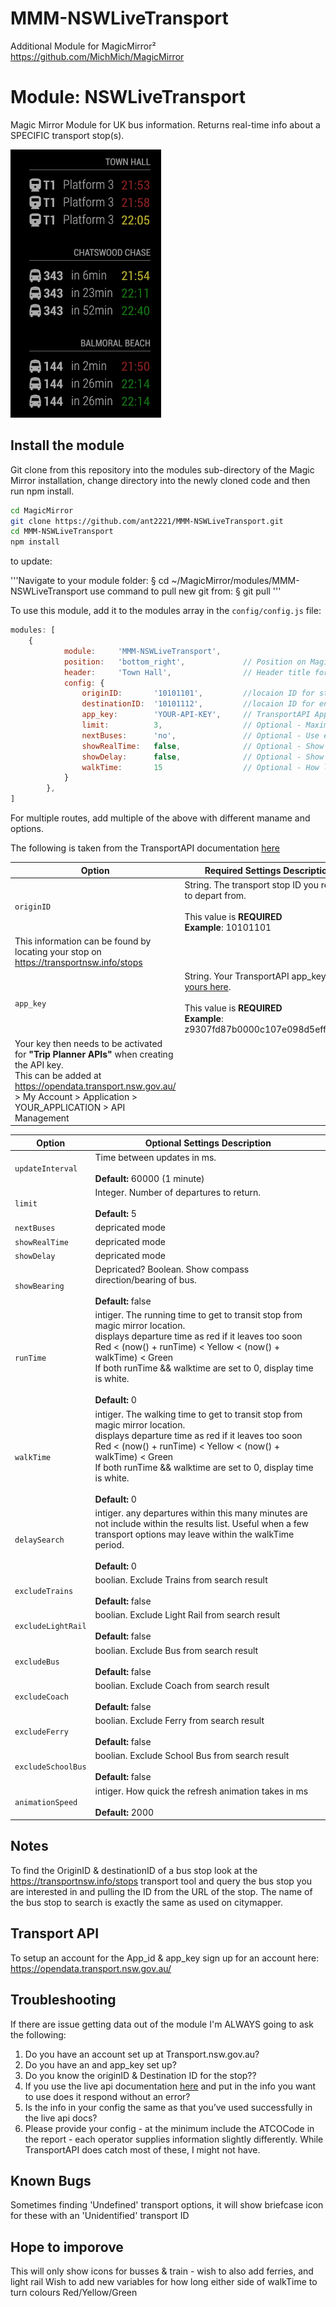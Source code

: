 # MMM-NSWLiveTransport
Additional Module for MagicMirror²  https://github.com/MichMich/MagicMirror

# Module: NSWLiveTransport
Magic Mirror Module for UK bus information. Returns real-time info about a SPECIFIC transport stop(s).

![](images/Current_Version.png)

## Install the module

Git clone from this repository into the modules sub-directory of the Magic Mirror installation, change directory into the newly cloned code and then run npm install.

```bash
cd MagicMirror
git clone https://github.com/ant2221/MMM-NSWLiveTransport.git
cd MMM-NSWLiveTransport
npm install
```

to update:

'''Navigate to your module folder:
§ cd ~/MagicMirror/modules/MMM-NSWLiveTransport
use command to pull new git from:
§ git pull
'''

To use this module, add it to the modules array in the `config/config.js` file:

```javascript
modules: [
    {
			module: 	'MMM-NSWLiveTransport',
			position: 	'bottom_right',				// Position on Magic Mirror to be displayed
			header:		'Town Hall',				// Header title for the module shown on screen
			config: {
				originID:		'10101101', 		//locaion ID for start of journey. Find at https://transportnsw.info/stops
				destinationID:	'10101112',			//locaion ID for end of journey. Find at https://transportnsw.info/stops
				app_key:		'YOUR-API-KEY', 	// TransportAPI App Key from https://opendata.transport.nsw.gov.au/
				limit:			3, 					// Optional - Maximum results to display.
      			nextBuses:		'no',              	// Optional - Use expensive RealTime info from NextBuses
      			showRealTime:	false,          	// Optional - Show realtime departure info
      			showDelay:		false,              // Optional - Show delay in minutes based on Real Time info vs Timetable
				walkTime:		15					// Optional - How long it takes for you to walk to stop location
			}
		},
]
```
For multiple routes, add multiple of the above with different maname and options. 

The following is taken from the TransportAPI documentation [here](https://api.transport.nsw.gov.au/v1/tp/trip)

|Option|Required Settings Description|
|---|---|
|`originID`|String. The transport stop ID you require to depart from.<br><br>This value is **REQUIRED** <br/>**Example**: 10101101 <br />
This information can be found by locating your stop on https://transportnsw.info/stops|
|`app_key`|String. Your TransportAPI app_key [Get yours here](https://opendata.transport.nsw.gov.au/).<br><br>This value is **REQUIRED** <br/>**Example**: z9307fd87b0000c107e098d5effedc97 <br />
Your key then needs to be activated for **"Trip Planner APIs"** when creating the API key. <br> This can be added at https://opendata.transport.nsw.gov.au/ > My Account > Application > YOUR_APPLICATION > API Management |

|Option|Optional Settings Description|
|---|---|
|`updateInterval`| Time between updates in ms. <br/><br/>**Default:** 60000 (1 minute)|
|`limit`|Integer. Number of departures to return.<br><br>**Default:** 5|
|`nextBuses`| depricated mode |
|`showRealTime`| depricated mode |
|`showDelay`| depricated mode|
|`showBearing`| Depricated? Boolean. Show compass direction/bearing of bus. <br><br>**Default:** false|
|`runTime`| intiger. The running time to get to transit stop from magic mirror location. <br> displays departure time as red if it leaves too soon <br> Red < (now() + runTime) < Yellow < (now() + walkTime) < Green <br> If both runTime && walktime are set to 0, display time is white. <br><br>**Default:** 0|
|`walkTime`| intiger. The walking time to get to transit stop from magic mirror location. <br> displays departure time as red if it leaves too soon <br> Red < (now() + runTime) < Yellow < (now() + walkTime) < Green <br> If both runTime && walktime are set to 0, display time is white.  <br><br>**Default:** 0|
|`delaySearch`| intiger. any departures within this many minutes are not include within the results list. Useful when a few transport options may leave within the walkTime period. <br/><br>**Default:** 0|
|`excludeTrains`| boolian. Exclude Trains from search result <br/><br>**Default:** false|
|`excludeLightRail`| boolian. Exclude Light Rail from search result <br/><br>**Default:** false|
|`excludeBus`| boolian. Exclude Bus from search result <br/><br>**Default:** false|
|`excludeCoach`| boolian. Exclude Coach from search result <br/><br>**Default:** false|
|`excludeFerry`| boolian. Exclude Ferry from search result <br/><br>**Default:** false|
|`excludeSchoolBus`| boolian. Exclude School Bus from search result <br/><br>**Default:** false|
|`animationSpeed`| intiger. How quick the refresh animation takes in ms <br/><br>**Default:** 2000|


## Notes ##

To find the OriginID & destinationID of a bus stop look at the https://transportnsw.info/stops transport tool and query the bus stop you are interested in and pulling the ID from the URL of the stop. The name of the bus stop to search is exactly the same as used on citymapper. 

## Transport API

To setup an account for the App_id & app_key sign up for an account here: https://opendata.transport.nsw.gov.au/

## Troubleshooting

If there are issue getting data out of the module I'm ALWAYS going to ask the following:

1. Do you have an account set up at Transport.nsw.gov.au?
2. Do you have an and app_key set up?
3. Do you know the originID & Destination ID for the stop??
4. If you use the live api documentation [here](https://developer.transportapi.com/docs?raml=https://transportapi.com/v3/raml/transportapi.raml##uk_bus_stop_atcocode_live_json) and put in the info you want to use does it respond without an error?
5. Is the info in your config the same as that you’ve used successfully in the live api docs?
6. Please provide your config - at the minimum include the ATCOCode in the report - each operator supplies information slightly differently. While TransportAPI does catch most of these, I might not have.

## Known Bugs

Sometimes finding 'Undefined' transport options, it will show briefcase icon for these with an 'Unidentified' transport ID

## Hope to imporove

This will only show icons for busses & train - wish to also add ferries, and light rail
Wish to add new variables for how long either side of walkTime to turn colours Red/Yellow/Green